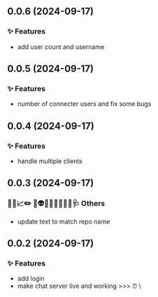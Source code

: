 ## 0.0.6 (2024-09-17)

### ✨ Features

- add user count and username

## 0.0.5 (2024-09-17)

### ✨ Features

- number of connecter users and fix some bugs

## 0.0.4 (2024-09-17)

### ✨ Features

- handle multiple clients

## 0.0.3 (2024-09-17)

### 🔐🚧📈✏️ 💩👽️🍻💬🥚🌱🚩🥅🩺 Others

- update text to match repo name

## 0.0.2 (2024-09-17)

### ✨ Features

- add login
- make chat server live and working >>> ⏰ \

